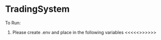 # TradingSystem

To Run:
1. Please create .env and place in the following variables <<<<<<TODO>>>>>>>
